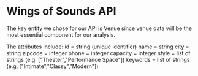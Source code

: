# Wings of Sounds API
The key entity we chose for our API is Venue since venue data will be the most essential component for our analysis. 

The attributes include: 
id = string (unique identifier) 
name = string
city = string
zipcode = integer
phone = integer
capacity = integer
style = list of strings (e.g. ["Theater","Performance Space"])
keywords = list of strings (e.g. ["Intimate","Classy","Modern"])
